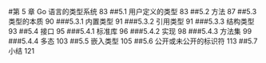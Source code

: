 #第 5 章 Go 语言的类型系统 83
##5.1 用户定义的类型 83
##5.2 方法 87
##5.3 类型的本质 90
###5.3.1 内置类型 91
###5.3.2 引用类型 91
###5.3.3 结构类型 93
##5.4 接口 95
###5.4.1 标准库 96
###5.4.2 实现 98
###5.4.3 方法集 99
###5.4.4 多态 103
##5.5 嵌入类型 105
##5.6 公开或未公开的标识符 113
##5.7 小结 121